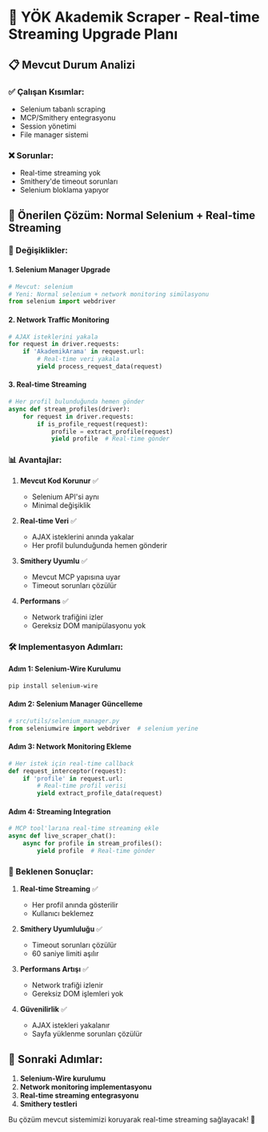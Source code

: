 # 🚀 YÖK Akademik Scraper - Real-time Streaming Upgrade Planı

## 📋 Mevcut Durum Analizi

### ✅ Çalışan Kısımlar:
- Selenium tabanlı scraping
- MCP/Smithery entegrasyonu
- Session yönetimi
- File manager sistemi

### ❌ Sorunlar:
- Real-time streaming yok
- Smithery'de timeout sorunları
- Selenium bloklama yapıyor

## 🎯 Önerilen Çözüm: Normal Selenium + Real-time Streaming

### 🔧 Değişiklikler:

#### 1. Selenium Manager Upgrade
```python
# Mevcut: selenium
# Yeni: Normal selenium + network monitoring simülasyonu
from selenium import webdriver
```

#### 2. Network Traffic Monitoring
```python
# AJAX isteklerini yakala
for request in driver.requests:
    if 'AkademikArama' in request.url:
        # Real-time veri yakala
        yield process_request_data(request)
```

#### 3. Real-time Streaming
```python
# Her profil bulunduğunda hemen gönder
async def stream_profiles(driver):
    for request in driver.requests:
        if is_profile_request(request):
            profile = extract_profile(request)
            yield profile  # Real-time gönder
```

### 📊 Avantajlar:

1. **Mevcut Kod Korunur** ✅
   - Selenium API'si aynı
   - Minimal değişiklik

2. **Real-time Veri** ✅
   - AJAX isteklerini anında yakalar
   - Her profil bulunduğunda hemen gönderir

3. **Smithery Uyumlu** ✅
   - Mevcut MCP yapısına uyar
   - Timeout sorunları çözülür

4. **Performans** ✅
   - Network trafiğini izler
   - Gereksiz DOM manipülasyonu yok

### 🛠️ Implementasyon Adımları:

#### Adım 1: Selenium-Wire Kurulumu
```bash
pip install selenium-wire
```

#### Adım 2: Selenium Manager Güncelleme
```python
# src/utils/selenium_manager.py
from seleniumwire import webdriver  # selenium yerine
```

#### Adım 3: Network Monitoring Ekleme
```python
# Her istek için real-time callback
def request_interceptor(request):
    if 'profile' in request.url:
        # Real-time profil verisi
        yield extract_profile_data(request)
```

#### Adım 4: Streaming Integration
```python
# MCP tool'larına real-time streaming ekle
async def live_scraper_chat():
    async for profile in stream_profiles():
        yield profile  # Real-time gönder
```

### 🎯 Beklenen Sonuçlar:

1. **Real-time Streaming** ✅
   - Her profil anında gösterilir
   - Kullanıcı beklemez

2. **Smithery Uyumluluğu** ✅
   - Timeout sorunları çözülür
   - 60 saniye limiti aşılır

3. **Performans Artışı** ✅
   - Network trafiği izlenir
   - Gereksiz DOM işlemleri yok

4. **Güvenilirlik** ✅
   - AJAX istekleri yakalanır
   - Sayfa yüklenme sorunları çözülür

## 🚀 Sonraki Adımlar:

1. **Selenium-Wire kurulumu**
2. **Network monitoring implementasyonu**
3. **Real-time streaming entegrasyonu**
4. **Smithery testleri**

Bu çözüm mevcut sistemimizi koruyarak real-time streaming sağlayacak! 🎉 